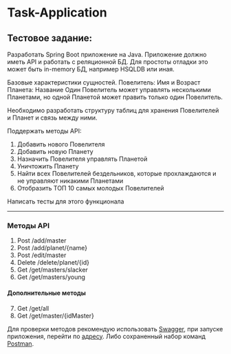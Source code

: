 # Task-Application
## Тестовое задание:

Разработать Spring Boot приложение на Java.
Приложение должно иметь API и работать с реляционной БД. Для простоты отладки это может быть in-memory БД, например HSQLDB или иная.

Базовые характеристики сущностей.
Повелитель: Имя и Возраст
Планета: Название
Один Повелитель может управлять несколькими Планетами, но одной Планетой может править только один Повелитель.

Необходимо разработать структуру таблиц для хранения Повелителей и Планет и связь между ними.

Поддержать методы API:
1) Добавить нового Повелителя
2) Добавить новую Планету
3) Назначить Повелителя управлять Планетой
4) Уничтожить Планету
5) Найти всех Повелителей бездельников, которые прохлаждаются и не управляют никакими Планетами
6) Отобразить ТОП 10 самых молодых Повелителей

Написать тесты для этого функционала
______________________________________________
### Методы API
1) Post /add/master
2) Post /add/planet/{name}
3) Post /edit/master
4) Delete /delete/planet/{id}
5) Get /get/masters/slacker
6) Get /get/masters/young

#### Дополнительные методы
7) Get /get/all
8) Get /get/master/{idMaster}


Для проверки методов рекомендую использовать [Swagger](https://swagger.io), при запуске приложения, перейти по [адресу](http://localhost:8080/swagger-ui-task.html).
 Либо сохраненный набор команд [Postman](https://github.com/rmgooogle/Task-Application/blob/master/TestTask.postman_collection.json). 



